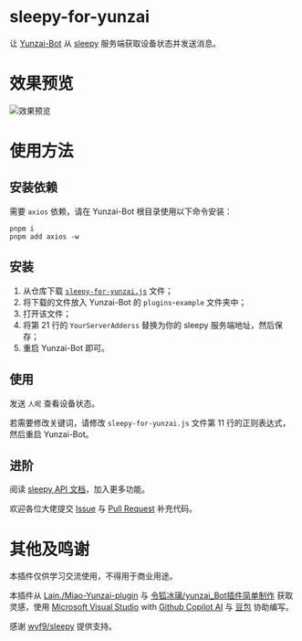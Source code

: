 # sleepy-for-yunzai
让 [Yunzai-Bot](https://gitee.com/yhArcadia/Yunzai-Bot-plugins-index) 从 [sleepy](https://github.com/wyf9/sleepy) 服务端获取设备状态并发送消息。
# 效果预览
![效果预览](https://gitee.com/WindDrift/sleepy-for-yunzai/raw/master/preview.png)
# 使用方法
## 安装依赖
需要 `axios` 依赖，请在 Yunzai-Bot 根目录使用以下命令安装：
```
pnpm i
pnpm add axios -w
```
## 安装
1. 从仓库下载 [`sleepy-for-yunzai.js`](https://github.com/WindDrift/sleepy-for-yunzai/blob/master/sleepy-for-yunzai.js) 文件；
2. 将下载的文件放入 Yunzai-Bot 的 `plugins`-`example` 文件夹中；
3. 打开该文件；
4. 将第 21 行的 `YourServerAdderss` 替换为你的 sleepy 服务端地址，然后保存；
5. 重启 Yunzai-Bot 即可。
## 使用
发送 `人呢` 查看设备状态。

若需要修改关键词，请修改 `sleepy-for-yunzai.js` 文件第 11 行的正则表达式，然后重启 Yunzai-Bot。
## 进阶
阅读 [sleepy API 文档](https://github.com/wyf9/sleepy/blob/main/doc/api.md)，加入更多功能。

欢迎各位大佬提交 [Issue](https://gitee.com/WindDrift/sleepy-for-yunzai/issues) 与 [Pull Request](https://gitee.com/WindDrift/sleepy-for-yunzai/pulls) 补充代码。
# 其他及鸣谢
本插件仅供学习交流使用，不得用于商业用途。

本插件从 [Lain./Miao-Yunzai-plugin](https://gitee.com/shijinn/Miao-Yunzai-plugin) 与 [令狐冰璃/yunzai_Bot插件简单制作](https://gitee.com/Yae_Miko_Fox/yunzai_bot-plugin) 获取灵感，使用 [Microsoft Visual Studio](https://visualstudio.microsoft.com) with [Github Copilot AI](https://github.com/features/copilot) 与 [豆包](https://www.doubao.com/chat) 协助编写。

感谢 [wyf9/sleepy](https://github.com/wyf9/sleepy) 提供支持。
